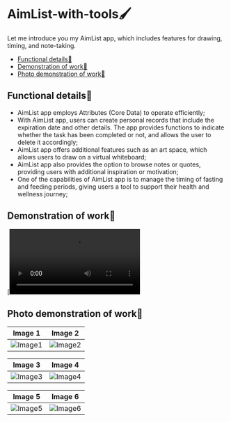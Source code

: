 # AimList-with-tools🖌️
Let me introduce you my AimList app, which includes features for drawing, timing, and note-taking.
-  [Functional details🔐](#Functional-details🔐)
-  [Demonstration of work📲](#Demonstration-of-work📲)
-  [Photo demonstration of work📸](#Photo-demonstration-of-work📸)

<a name="Functional-details🔐"/></a>
## Functional details🔐
* AimList app employs Attributes (Core Data) to operate efficiently;
* With AimList app, users can create personal records that include the expiration date and other details. The app provides functions to indicate whether the task has been completed or not, and allows the user to delete it accordingly;
* AimList app offers additional features such as an art space, which allows users to draw on a virtual whiteboard;
* AimList app also provides the option to browse notes or quotes, providing users with additional inspiration or motivation;
* One of the capabilities of AimList app is to manage the timing of fasting and feeding periods, giving users a tool to support their health and wellness journey;

<a name="Demonstration-of-work📲"/></a>
## Demonstration of work📲
[![Alt text for your video](https://i.imgur.com/4YgGuk4.mp4)

<a name="Photo-demonstration-of-work📸"/></a>
## Photo demonstration of work📸

Image 1 | Image 2
:-: | :-:
![Image1](https://i.imgur.com/0CHrS3t.png) | ![Image2](https://i.imgur.com/RKemN3D.png)

Image 3 | Image 4
:-: | :-:
![Image3](https://i.imgur.com/9BPUl4G.png) | ![Image4](https://i.imgur.com/CJ917vf.png)

Image 5 | Image 6
:-: | :-:
![Image5](https://i.imgur.com/c37oO0v.png) | ![Image6](https://i.imgur.com/fy2Id11.png)


